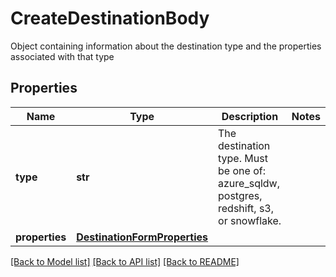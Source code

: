# CreateDestinationBody

Object containing information about the destination type and the properties associated with that type
## Properties
Name | Type | Description | Notes
------------ | ------------- | ------------- | -------------
**type** | **str** | The destination type. Must be one of: azure_sqldw, postgres, redshift, s3, or snowflake.  |
**properties** | [**DestinationFormProperties**](DestinationFormProperties.md) |  |

[[Back to Model list]](../README.md#documentation-for-models) [[Back to API list]](../README.md#documentation-for-api-endpoints) [[Back to README]](../README.md)


